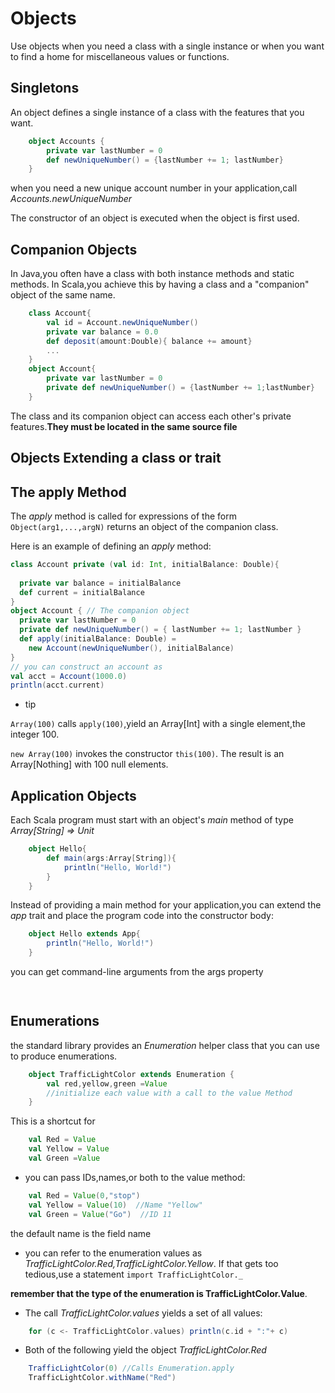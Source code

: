# Objects

Use objects when you need a class with a single instance or when you want to find a home for miscellaneous values or functions.


## Singletons

An object defines a single instance of a class with the features that you want.
```scala
	object Accounts {
		private var lastNumber = 0
		def newUniqueNumber() = {lastNumber += 1; lastNumber}
	}
```
when you need a new unique account number in your application,call *Accounts.newUniqueNumber*

The constructor of an object is executed when the object is first used.

## Companion Objects

In Java,you often have a class with both instance methods and static methods.
In Scala,you achieve this by having a class and a "companion" object of the same name.

```scala
	class Account{
		val id = Account.newUniqueNumber()
		private var balance = 0.0
		def deposit(amount:Double){ balance += amount}
		...
	}
	object Account{
		private var lastNumber = 0
		private def newUniqueNumber() = {lastNumber += 1;lastNumber}
	}
```
The class and its companion object can access each other's private features.**They must be located in the same source file**

## Objects Extending a class or trait


## The apply Method

The *apply* method is called for expressions of the form `Object(arg1,...,argN)`
returns an object of the companion class.

Here is an example of defining an *apply* method:
```scala
class Account private (val id: Int, initialBalance: Double){
  
  private var balance = initialBalance
  def current = initialBalance
}
object Account { // The companion object
  private var lastNumber = 0
  private def newUniqueNumber() = { lastNumber += 1; lastNumber }
  def apply(initialBalance: Double) =
    new Account(newUniqueNumber(), initialBalance)
}
// you can construct an account as
val acct = Account(1000.0)
println(acct.current)
```

- tip

`Array(100)` calls `apply(100)`,yield an Array[Int] with a single element,the integer 100. 

`new Array(100)` invokes the constructor `this(100)`. The result is an Array[Nothing] with 100 null elements.

## Application Objects

Each Scala program must start with an object's *main* method of type *Array[String] => Unit*

```scala
	object Hello{
		def main(args:Array[String]){
			println("Hello, World!")
		}
	}
```

Instead of providing a main method for your application,you can extend the *app* trait and place the program code into the constructor body:

```scala
	object Hello extends App{
		println("Hello, World!")
	}
```
you can get command-line arguments from the args property

```scala
	
```
## Enumerations

the standard library provides an *Enumeration* helper class that you can use to produce enumerations.

```scala
	object TrafficLightColor extends Enumeration {
		val red,yellow,green =Value   
		//initialize each value with a call to the value Method
	}
```
This is a shortcut for 
```scala
	val Red = Value
	val Yellow = Value
	val Green =Value
```

- you can pass IDs,names,or both to the value method:

```scala
	val Red = Value(0,"stop")
	val Yellow = Value(10)  //Name "Yellow"
	val Green = Value("Go")  //ID 11
```
the default name is the field name

- you can refer to the enumeration values as *TrafficLightColor.Red,TrafficLightColor.Yellow*. If that gets too tedious,use a statement `import TrafficLightColor._`

**remember that the type of the enumeration is TrafficLightColor.Value**.

- The call *TrafficLightColor.values* yields a set of all values:

```scala
	for (c <- TrafficLightColor.values) println(c.id + ":"+ c)
```

- Both of the following yield the object *TrafficLightColor.Red*

```scala
	TrafficLightColor(0) //Calls Enumeration.apply
	TrafficLightColor.withName("Red")
```


